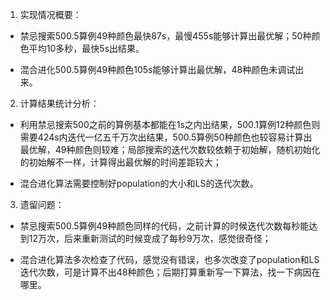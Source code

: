 1. 实现情况概要：

- 禁忌搜索500.5算例49种颜色最快87s，最慢455s能够计算出最优解；50种颜色平均10多秒，最快5s出结果。


- 混合进化500.5算例49种颜色105s能够计算出最优解，48种颜色未调试出来。



2. 计算结果统计分析：

- 利用禁忌搜索500之前的算例基本都能在1s之内出结果，500.1算例12种颜色则需要424s内迭代一亿五千万次出结果，500.5算例50种颜色也较容易计算出最优解，49种颜色则较难；局部搜索的迭代次数较依赖于初始解，随机初始化的初始解不一样，计算得出最优解的时间差距较大；


-  混合进化算法需要控制好population的大小和LS的迭代次数。



3. 遗留问题：

- 禁忌搜索500.5算例49种颜色同样的代码，之前计算的时候迭代次数每秒能达到12万次，后来重新测试的时候变成了每秒9万次，感觉很奇怪；


- 混合进化算法多次检查了代码，感觉没有错误，也多次改变了population和LS迭代次数，可是计算不出48种颜色；后期打算重新写一下算法，找一下病因在哪里。

